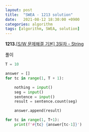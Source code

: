 ```yaml
---
layout: post
title:  "SWEA - 1213 solution"
date:   2021-08-12 18:30:00 +0900
categories: algorithm
tags: [algorithm, SWEA, solution]
---
```

**1213.**[[S/W 문제해결 기본\] 3일차 - String ](https://swexpertacademy.com/main/code/problem/problemDetail.do?contestProbId=AV14P0c6AAUCFAYi&categoryId=AV14P0c6AAUCFAYi&categoryType=CODE&problemTitle=1213&orderBy=FIRST_REG_DATETIME&selectCodeLang=ALL&select-1=&pageSize=10&pageIndex=1)

풀이

```python
T = 10

answer = []
for tc in range(1, T + 1):

    nothing = input()
    seg = input()
    sentence = input()
    result = sentence.count(seg)

    answer.append(result)    

for tc in range(1, T+1):
    print(f'#{tc} {answer[tc-1]}')
```

